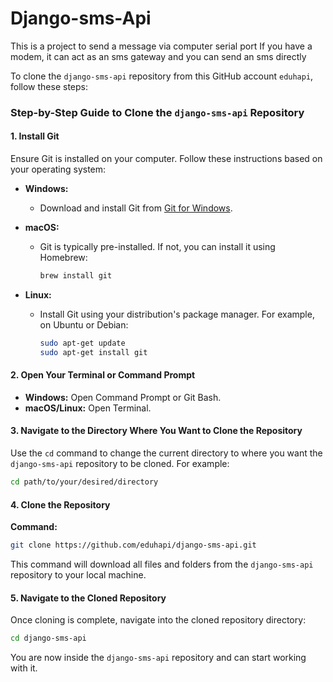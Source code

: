 # Django-sms-Api
This is a project to send a message via computer serial port
If you have a modem, it can act as an sms gateway and you can send an sms directly

To clone the `django-sms-api` repository from this GitHub account `eduhapi`, follow these steps:

### Step-by-Step Guide to Clone the `django-sms-api` Repository

#### 1. Install Git

Ensure Git is installed on your computer. Follow these instructions based on your operating system:

- **Windows:**
  - Download and install Git from [Git for Windows](https://git-scm.com/download/win).

- **macOS:**
  - Git is typically pre-installed. If not, you can install it using Homebrew:
    ```bash
    brew install git
    ```

- **Linux:**
  - Install Git using your distribution's package manager. For example, on Ubuntu or Debian:
    ```bash
    sudo apt-get update
    sudo apt-get install git
    ```

#### 2. Open Your Terminal or Command Prompt

- **Windows:** Open Command Prompt or Git Bash.
- **macOS/Linux:** Open Terminal.

#### 3. Navigate to the Directory Where You Want to Clone the Repository

Use the `cd` command to change the current directory to where you want the `django-sms-api` repository to be cloned. For example:
```bash
cd path/to/your/desired/directory
```

#### 4. Clone the Repository

**Command:**
```bash
git clone https://github.com/eduhapi/django-sms-api.git
```

This command will download all files and folders from the `django-sms-api` repository to your local machine.

#### 5. Navigate to the Cloned Repository

Once cloning is complete, navigate into the cloned repository directory:
```bash
cd django-sms-api
```

You are now inside the `django-sms-api` repository and can start working with it.


